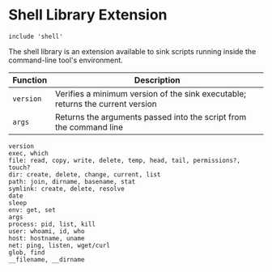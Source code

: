 
Shell Library Extension
=======================

`include 'shell'`

The shell library is an extension available to sink scripts running inside the command-line tool's
environment.

| Function       | Description                                                                    |
|----------------|--------------------------------------------------------------------------------|
| `version`      | Verifies a minimum version of the sink executable; returns the current version |
| `args`         | Returns the arguments passed into the script from the command line             |

```
version
exec, which
file: read, copy, write, delete, temp, head, tail, permissions?, touch?
dir: create, delete, change, current, list
path: join, dirname, basename, stat
symlink: create, delete, resolve
date
sleep
env: get, set
args
process: pid, list, kill
user: whoami, id, who
host: hostname, uname
net: ping, listen, wget/curl
glob, find
__filename, __dirname
```
